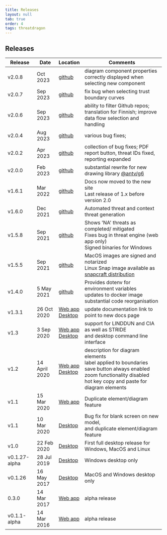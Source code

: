 ```yaml
---
title: Releases
layout: null
tab: true
order: 4
tags: threatdragon
---
```


## Releases

Release | Date | Location | Comments
------- | ---- | -------- | --------
v2.0.8 | Oct 2023 | [github][208] | diagram component properties correctly displayed when selecting new component 
v2.0.7 | Sep 2023 | [github][207] | fix bug when selecting trust boundary curves
v2.0.6 | Sep 2023 | [github][206] | ability to filter Github repos; translation for Finnish; improve data flow selection and handling
v2.0.4 | Aug 2023 | [github][204] | various bug fixes;
v2.0.2 | Apr 2023 | [github][202] | collection of bug fixes; PDF report button, threat IDs fixed, reporting expanded
v2.0.0 | Feb 2023 | [github][200] | substantial rewrite for new drawing library [@antv/g6](https://www.npmjs.com/package/@antv/g6)
v1.6.1 | Mar 2022 | [github][161] | Docs now moved to the new site<br>Last release of 1.x before version 2.0
v1.6.0 | Dec 2021 | [github][160] | Automated threat and context threat generation
v1.5.8 | Sep 2021 | [github][158] | Shows 'NA' threats as completed/ mitigated<br>Fixes bug in threat engine (web app only)<br>Signed binaries for Windows
v1.5.5 | Sep 2021 | [github][155] | MacOS images are signed and notarized <br> Linux Snap image available as [snapcraft distribution](https://snapcraft.io/threat-dragon)
v1.4.0 | 5 May 2021 | [github][140] | Provides dotenv for environment variables <br> updates to docker image <br> substantial code reorganisation
v1.3.1 | 26 Oct 2020 | [Web app][131] <br> [Desktop][131-desk] | update documentation link to point to new docs page
v1.3 | 3 Sep 2020 | [Web app][130] <br> [Desktop][130-desk] | support for LINDDUN and CIA as well as STRIDE <br> and desktop command line interface
v1.2 | 14 April 2020 | [Web app][120] <br> [Desktop][120-desk] | description for diagram elements <br> label applied to boundaries <br> save button always enabled <br> zoom functionality disabled <br> hot key copy and paste for diagram elements
v1.1 | 15 Mar 2020 | [Web app][110] | Duplicate element/diagram feature
v1.1 | 10 Mar 2020 | [Desktop][110-desk] | Bug fix for blank screen on new model, <br> and duplicate element/diagram feature
v1.0 | 22 Feb 2020 | [Desktop][100-desk] | First full desktop release for Windows, MacOS and Linux
v0.1.27-alpha | 28 Jul 2019 | [Desktop][0127-desk] | Windows desktop only
v0.1.26 | 16 May 2017 | [Desktop][0126-desk] | MacOS and Windows desktop only
0.3.0 | 14 Mar 2017 | [Web app][030] | alpha release
v0.1.1-alpha | 14 Mar 2016 | [Web app][011] | alpha release

[011]: https://github.com/mike-goodwin/owasp-threat-dragon/releases/tag/v0.1.1-alpha
[030]: https://github.com/mike-goodwin/owasp-threat-dragon/releases/tag/0.3.0
[0126-desk]: https://github.com/mike-goodwin/owasp-threat-dragon-desktop/releases/tag/0.1.26
[0127-desk]: https://github.com/mike-goodwin/owasp-threat-dragon-desktop/releases/tag/0.1.27
[100-desk]: https://github.com/mike-goodwin/owasp-threat-dragon-desktop/releases/tag/v1.0
[110]: https://github.com/mike-goodwin/owasp-threat-dragon/releases/tag/v1.1
[110-desk]: https://github.com/mike-goodwin/owasp-threat-dragon-desktop/releases/tag/v1.1
[120]: https://github.com/mike-goodwin/owasp-threat-dragon/releases/tag/v1.2
[120-desk]: https://github.com/mike-goodwin/owasp-threat-dragon-desktop/releases/tag/v1.2
[130]: https://github.com/OWASP/threat-dragon/releases/tag/v1.3
[130-desk]: https://github.com/OWASP/threat-dragon-desktop/releases/tag/v1.3
[131]: https://github.com/OWASP/threat-dragon/releases/tag/v1.3.1
[131-desk]: https://github.com/OWASP/threat-dragon-desktop/releases/tag/v1.3.1
[140]: https://github.com/OWASP/threat-dragon/releases/tag/v1.4.0
[155]: https://github.com/OWASP/threat-dragon/releases/tag/v1.5.5
[158]: https://github.com/OWASP/threat-dragon/releases/tag/v1.5.8
[160]: https://github.com/OWASP/threat-dragon/releases/tag/v1.6.0
[161]: https://github.com/OWASP/threat-dragon/releases/tag/v1.6.1
[200]: https://github.com/OWASP/threat-dragon/releases/tag/v2.0.0
[202]: https://github.com/OWASP/threat-dragon/releases/tag/v2.0.2
[204]: https://github.com/OWASP/threat-dragon/releases/tag/v2.0.4
[206]: https://github.com/OWASP/threat-dragon/releases/tag/v2.0.6
[207]: https://github.com/OWASP/threat-dragon/releases/tag/v2.0.7
[208]: https://github.com/OWASP/threat-dragon/releases/tag/v2.0.8
